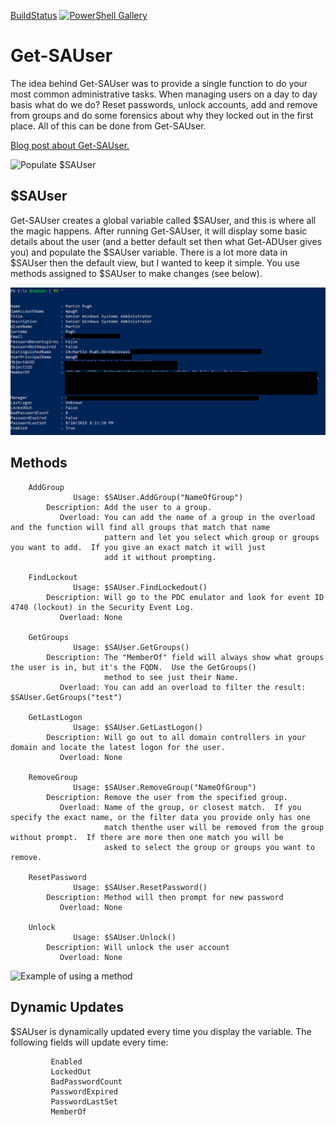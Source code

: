 [BuildStatus](https://ci.appveyor.com/api/projects/status/e5wk05bj6yy3pymf?svg=true) [![PowerShell Gallery](https://img.shields.io/powershellgallery/dt/SimpleADAdmin.svg?style=plastic)](https://www.powershellgallery.com/packages/SimpleADAdmin)

# Get-SAUser
The idea behind Get-SAUser was to provide a single function to do your most common administrative tasks.  When managing users on a day to day basis what do we do?  Reset passwords, unlock accounts, add and remove from groups and do some forensics about why they locked out in the first place.  All of this can be done from Get-SAUser.

[Blog post about Get-SAUser.](https://thesurlyadmin.com/2016/08/11/simple-day-to-day-administration/)

![Populate $SAUser](/media/Get-SAUser1.png)

## $SAUser
Get-SAUser creates a global variable called $SAUser, and this is where all the magic happens.  After running Get-SAUser, it will display some basic details about the user (and a better default set then what Get-ADUser gives you) and populate the $SAUser variable.  There is a lot more data in $SAUser then the default view, but I wanted to keep it simple.  You use methods assigned to $SAUser to make changes (see below).

![All $SAUser properties](/media/Get-SAUser2.png)

## Methods
        AddGroup
                  Usage: $SAUser.AddGroup("NameOfGroup")
            Description: Add the user to a group.
               Overload: You can add the name of a group in the overload and the function will find all groups that match that name
                         pattern and let you select which group or groups you want to add.  If you give an exact match it will just
                         add it without prompting.

        FindLockout
                  Usage: $SAUser.FindLockedout()
            Description: Will go to the PDC emulator and look for event ID 4740 (lockout) in the Security Event Log. 
               Overload: None

        GetGroups
                  Usage: $SAUser.GetGroups()
            Description: The "MemberOf" field will always show what groups the user is in, but it's the FQDN.  Use the GetGroups() 
                         method to see just their Name.
               Overload: You can add an overload to filter the result:  $SAUser.GetGroups("test")

        GetLastLogon
                  Usage: $SAUser.GetLastLogon()
            Description: Will go out to all domain controllers in your domain and locate the latest logon for the user.
               Overload: None

        RemoveGroup
                  Usage: $SAUser.RemoveGroup("NameOfGroup")
            Description: Remove the user from the specified group. 
               Overload: Name of the group, or closest match.  If you specify the exact name, or the filter data you provide only has one
                         match thenthe user will be removed from the group without prompt.  If there are more then one match you will be
                         asked to select the group or groups you want to remove.

        ResetPassword
                  Usage: $SAUser.ResetPassword()
            Description: Method will then prompt for new password
               Overload: None

        Unlock
                  Usage: $SAUser.Unlock()
            Description: Will unlock the user account
               Overload: None

![Example of using a method](/media/Get-SAUser3.png)

## Dynamic Updates
$SAUser is dynamically updated every time you display the variable.  The following fields will update every time:

             Enabled
             LockedOut
             BadPasswordCount
             PasswordExpired
             PasswordLastSet
             MemberOf
			 
